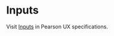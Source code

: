 # Inputs

Visit [Inputs](https://uxframework.pearson.com/nightly/inputs) in Pearson UX specifications.


